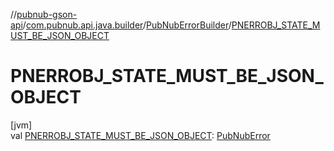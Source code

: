 //[pubnub-gson-api](../../../index.md)/[com.pubnub.api.java.builder](../index.md)/[PubNubErrorBuilder](index.md)/[PNERROBJ_STATE_MUST_BE_JSON_OBJECT](-p-n-e-r-r-o-b-j_-s-t-a-t-e_-m-u-s-t_-b-e_-j-s-o-n_-o-b-j-e-c-t.md)

# PNERROBJ_STATE_MUST_BE_JSON_OBJECT

[jvm]\
val [PNERROBJ_STATE_MUST_BE_JSON_OBJECT](-p-n-e-r-r-o-b-j_-s-t-a-t-e_-m-u-s-t_-b-e_-j-s-o-n_-o-b-j-e-c-t.md): [PubNubError](../../../../../pubnub-kotlin/pubnub-kotlin-api/pubnub-kotlin-api/com.pubnub.api/-pub-nub-error/index.md)
